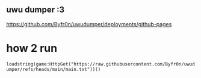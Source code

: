 ## uwu dumper :3
https://github.com/Byfr0n/uwudumper/deployments/github-pages
# how 2 run
```loadstring(game:HttpGet("https://raw.githubusercontent.com/Byfr0n/uwudumper/refs/heads/main/main.txt"))()```
